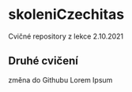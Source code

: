 # skoleniCzechitas
Cvičné repository z lekce 2.10.2021

## Druhé cvičení
změna do Githubu Lorem Ipsum